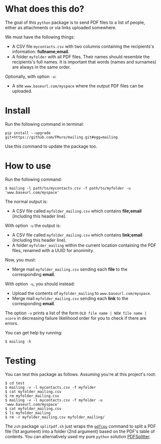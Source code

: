 # What does this do?

The goal of this `python` package is to send PDF files to a list of people, either as attachments or via links uploaded somewhere.

We must have the following things:

- A CSV file `mycontacts.csv` with two columns containing the recipients's information: **fullname;email**.
- A folder `myfolder` with all PDF files. Their names should resemble the recipients's full names. It is important that words (names and surnames) are always in the same order.

Optionally, with option `-u`:

- A site `www.baseurl.com/myspace` where the output PDF files can be uploaded.

# Install

Run the following command in terminal:

```
pip install --upgrade git+https://github.com/FMuro/mailing.git#egg=mailing
```

Use this command to update the package too. 

# How to use

Run the following command:

```
$ mailing -l path/to/mycontacts.csv -f path/to/myfolder -u 'www.baseurl.com/myspace'
```

The normal output is: 

- A CSV file called `myfolder_mailing.csv` which contains **file;email** (including this header line).

With option `-u` the output is:

- A CSV file called `myfolder_mailing.csv` which contains **link;email** (including this header line).
- A folder `myfolder_mailing` within the current location containing the PDF files, renamed with a UUID for anonimity.

Now, you must:

- Merge mail `myfolder_mailing.csv` sending each **file** to the corresponding **email**.

With option `-u`, you should instead:

- Upload the contents of `myfolder_mailing` to `www.baseurl.com/myspace`.
- Merge mail `myfolder_mailing.csv` sending each **link** to the corresponding **email**.

The option `-v` prints a list of the form `OLD file name | NEW file name | score` in decreasing failure likelihood order for you to check if there are errors.

You can get help by running:

```
$ mailing -h
```

# Testing

You can test this package as follows. Assuming you're at this project's root:

```
$ cd test
$ mailing -v -l mycontacts.csv -f myfolder
$ cat myfolder_mailing.csv
$ rm myfolder_mailing.csv
$ mailing -v -l mycontacts.csv -f myfolder -u 'www.baseurl.com/myspace'
$ cat myfolder_mailing.csv
$ ls myfolder_mailing
$ rm -r myfolder_mailing.csv myfolder_mailing/

```

The `zsh` package `splitpdf.sh` just wraps the [`pdfcpu`](https://github.com/pdfcpu/pdfcpu) command to split a PDF file (1st argument) into a folder (2nd argument) based on the PDF's table of contents. You can alternatively used my pure `python` solution [PDFSplitter](https://github.com/FMuro/PDFSplitter).